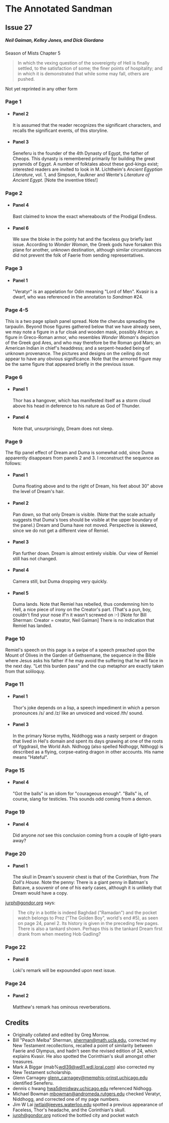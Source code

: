 # The Annotated Sandman

## Issue 27

##### Neil Gaiman, Kelley Jones, and Dick Giordano

Season of Mists Chapter 5

> In which the vexing question
> of the sovereignty of Hell is finally settled,
> to the satisfaction of some;
> the finer points of hospitality;
> and in which it is demonstrated
> that while some may fall,
> others are pushed.

Not yet reprinted in any other form

### Page 1

- #### Panel 2

  It is assumed that the reader recognizes the significant characters, and recalls the significant events, of this storyline.

- #### Panel 3

  Seneferu is the founder of the 4th Dynasty of Egypt, the father of Cheops. This dynasty is remembered primarily for building the great pyramids of Egypt. A number of folktales about these god-kings exist; interested readers are invited to look in M. Lichtheim's _Ancient Egyptian Literature_, vol. 1, and Simpson, Faulkner and Wente's _Literature of Ancient Egypt_. [Note the inventive titles!]

### Page 2

- #### Panel 4

  Bast claimed to know the exact whereabouts of the Prodigal Endless.

- #### Panel 6

  We saw the bloke in the pointy hat and the faceless guy briefly last issue. According to _Wonder Woman_, the Greek gods have forsaken this plane for another, unknown destination, although similar circumstances did not prevent the folk of Faerie from sending representatives.

### Page 3

- #### Panel 1

  "Veratyr" is an appelation for Odin meaning "Lord of Men".
  Kvasir is a dwarf, who was referenced in the annotation to _Sandman_ #24.

### Page 4-5

This is a two page splash panel spread. Note the cherubs spreading the tarpaulin. Beyond those figures gathered below that we have already seen, we may note a figure in a fur cloak and wooden mask, possibly African; a figure in Greco-Roman armor, who resembles _Wonder Woman_'s depiction of the Greek god Ares, and who may therefore be the Roman god Mars; an American Indian in chief's headdress; and a serpent-headed being of unknown provenance. The pictures and designs on the ceiling do not appear to have any obvious significance. Note that the armored figure may be the same figure that appeared briefly in the previous issue.

### Page 6

- #### Panel 1

  Thor has a hangover, which has manifested itself as a storm cloud above his head in deference to his nature as God of Thunder.

- #### Panel 4

  Note that, unsurprisingly, Dream does not sleep.

### Page 9

The flip panel effect of Dream and Duma is somewhat odd, since Duma apparently disappears from panels 2 and 3. I reconstruct the sequence as follows:

- #### Panel 1

  Duma floating above and to the right of Dream, his feet about 30" above the level of Dream's hair.

- #### Panel 2

  Pan down, so that only Dream is visible. (Note that the scale actually suggests that Duma's toes should be visible at the upper boundary of the panel.) Dream and Duma have not moved. Perspective is skewed, since we do not get a different view of Remiel.

- #### Panel 3

  Pan further down. Dream is almost entirely visible. Our view of Remiel still has not changed.

- #### Panel 4

  Camera still, but Duma dropping very quickly.

- #### Panel 5

  Duma lands. Note that Remiel has rebelled, thus condemning him to Hell, a nice piece of irony on the Creator's part. (That's a pun, boy, couldn't find your nose if'n it wasn't screwed on :-) [Note for Bill Sherman: Creator = creator, Neil Gaiman] There is no indication that Remiel has landed.

### Page 10

Remiel's speech on this page is a swipe of a speech preached upon the Mount of Olives in the Garden of Gethsemane, the sequence in the Bible where Jesus asks his father if he may avoid the suffering that he will face in the next day. "Let this burden pass" and the cup metaphor are exactly taken from that soliloquy.

### Page 11

- #### Panel 1

  Thor's joke depends on a lisp, a speech impediment in which a person pronounces /s/ and /z/ like an unvoiced and voiced /th/ sound.

- #### Panel 3

  In the primary Norse myths, Niddhogg was a nasty serpent or dragon that lived in Hel's domain and spent its days gnawing at one of the roots of Yggdrasil, the World Ash. Nidhogg (also spelled Nidhoggr, Nithogg) is described as a flying, corpse-eating dragon in other accounts. His name means "Hateful".

### Page 15

- #### Panel 4

  "Got the balls" is an idiom for "courageous enough". "Balls" is, of course, slang for testicles. This sounds odd coming from a demon.

### Page 19

- #### Panel 4

  Did anyone _not_ see this conclusion coming from a couple of light-years away?

### Page 20

- #### Panel 1

  The skull in Dream's souvenir chest is that of the Corinthian, from _The Doll's House_. Note the penny: There is a giant penny in Batman's Batcave, a souvenir of one of his early cases, although it is unlikely that Dream would have a copy.

<jurph@gondor.org> says:

> The city in a bottle is indeed Baghdad ("Ramadan") and the pocket watch belongs to Prez ("The Golden Boy", world's end #5), as seen on page 24, panel 2. Its history is given in the preceding few pages.
> There is also a tankard shown. Perhaps this is the tankard Dream first drank from when meeting Hob Gadling?

### Page 22

- #### Panel 8

  Loki's remark will be expounded upon next issue.

### Page 24

- #### Panel 2

  Matthew's remark has ominous reverberations.

## Credits

- Originally collated and edited by Greg Morrow.
- Bill "Peach Melba" Sherman, <sherman@math.ucla.edu>, corrected my New Testament recollections, recalled a point of similarity between Faerie and Olympus, and hadn't seen the revised edition of 24, which explains Kvasir. He also spotted the Corinthian's skull amongst other treasures.
- Mark A Biggar (mab%wdl39@wdl1.wdl.loral.com) also corrected my New Testament scholarship.
- Glenn Carnagey <glenn_carnagey@memphis-orinst.uchicago.edu> identified Seneferu.
- dennis c hwang <hwa5@midway.uchicago.edu> referenced Nidhogg.
- Michael Bowman <mbowman@andromeda.rutgers.edu> checked Veratyr, Niddhogg, and corrected one of my page numbers.
- Jim W Lai <jwtlai@jeeves.waterloo.edu> spotted a previous appearance of Faceless, Thor's headache, and the Corinthian's skull.
- <jurph@gondor.org> noticed the bottled city and pocket watch
